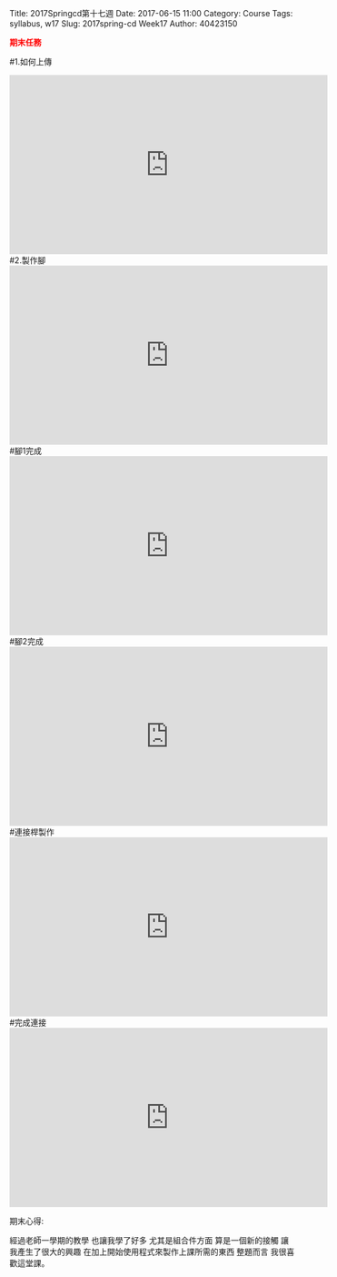 Title: 2017Springcd第十七週 
Date: 2017-06-15 11:00
Category: Course
Tags: syllabus, w17
Slug: 2017spring-cd Week17
Author: 40423150

<b><font color="red">期末任務 </font></b>

<!-- PELICAN_END_SUMMARY -->
#1.如何上傳

<iframe width="560" height="315" src="https://www.youtube.com/embed/yS8amHfXdqk" frameborder="0" allowfullscreen></iframe>
#2.製作腳

<iframe width="560" height="315" src="https://www.youtube.com/embed/SL8P7bvKCT4" frameborder="0" allowfullscreen></iframe>
#腳1完成

<iframe width="560" height="315" src="https://www.youtube.com/embed/HU03kqsEMeY" frameborder="0" allowfullscreen></iframe>
#腳2完成

<iframe width="560" height="315" src="https://www.youtube.com/embed/h4dmJf5oQO4" frameborder="0" allowfullscreen></iframe>
#連接桿製作

<iframe width="560" height="315" src="https://www.youtube.com/embed/vcii4QAkq6A" frameborder="0" allowfullscreen></iframe>
#完成連接

<iframe width="560" height="315" src="https://www.youtube.com/embed/c4D4zisqbs8" frameborder="0" allowfullscreen></iframe>

期末心得:

經過老師一學期的教學 也讓我學了好多 尤其是組合件方面 算是一個新的接觸 讓我產生了很大的興趣 在加上開始使用程式來製作上課所需的東西 整題而言 我很喜歡這堂課。 
